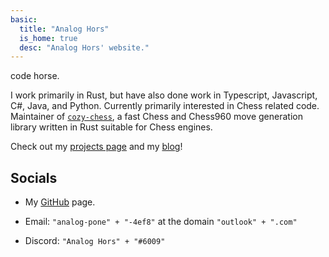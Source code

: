 ```yaml
---
basic:
  title: "Analog Hors"
  is_home: true
  desc: "Analog Hors' website."
---
```


code horse.

I work primarily in Rust, but have also done work in Typescript, Javascript, C#, Java, and Python. Currently primarily interested in Chess related code. Maintainer of [`cozy-chess`](https://github.com/analog-hors/cozy-chess), a fast Chess and Chess960 move generation library written in Rust suitable for Chess engines.

Check out my [projects page](../projects/) and my [blog](../writing/)!

## Socials
- My [GitHub](https://github.com/analog-hors) page.

- Email: `"analog-pone" + "-4ef8"` at the domain `"outlook" + ".com"`

- Discord: `"Analog Hors" + "#6009"`
